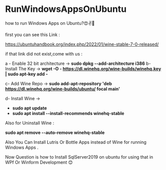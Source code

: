 # RunWindowsAppsOnUbuntu
how to run Windows Apps on Ubuntu?😍✌️🤪

first you can see this Link : 

https://ubuntuhandbook.org/index.php/2022/01/wine-stable-7-0-released/

if that link did not exist,come with us : 

a - Enable 32 bit architecture -> **sudo dpkg --add-architecture i386**
b- Install The Key -> **wget -O - https://dl.winehq.org/wine-builds/winehq.key | sudo apt-key add -**

c- Add Wine Repo -> **sudo add-apt-repository 'deb https://dl.winehq.org/wine-builds/ubuntu/ focal main'**

d- Install Wine -> 
  - **sudo apt update**
  - **sudo apt install --install-recommends winehq-stable**

Also for Uninstall Wine :

**sudo apt remove --auto-remove winehq-stable**

Also You Can Install Lutris Or Bottle Apps instead of Wine for running Windows Apps . 

Now Question is how to Install SqlServer2019 on ubuntu for using that in WPf Or Winform Development 😊
